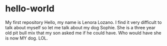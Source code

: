 # hello-world
My first repository
Hello, my name is Lenora Lozano. I find it very difficult to talk about myself so let me talk about my dog Sophie. She is a three year old pit bull mix that my son asked me if he could have. Who would have she is now MY dog. LOL.
